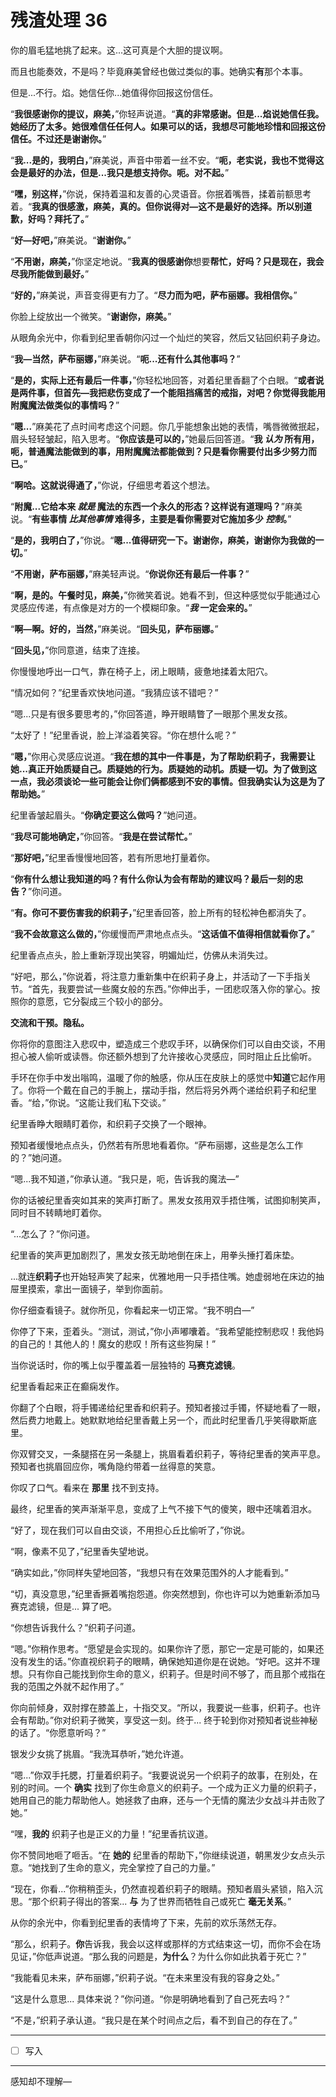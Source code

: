 # 残渣处理 36

你的眉毛猛地挑了起来。这...这可真是个大胆的提议啊。

而且也能奏效，不是吗？毕竟麻美曾经也做过类似的事。她确实**有**那个本事。

但是...不行。焰。她信任你...她值得你回报这份信任。

“**我很感谢你的提议，麻美，**”你轻声说道。“**真的非常感谢。但是...焰说她信任我。她经历了太多。她很难信任任何人。如果可以的话，我想尽可能地珍惜和回报这份信任。不过还是谢谢你。**”

“**我...是的，我明白，**”麻美说，声音中带着一丝不安。“**呃，老实说，我也不觉得这会是最好的办法，但是...我只是想支持你。呃。对不起。**”

“**嘿，别这样，**”你说，保持着温和友善的心灵语音。你抿着嘴唇，揉着前额思考着。“**我真的很感激，麻美，真的。但你说得对—这不是最好的选择。所以别道歉，好吗？拜托了。**”

“**好—好吧，**”麻美说。“**谢谢你。**”

“**不用谢，麻美，**”你坚定地说。“**我真的很感谢你**想要**帮忙，好吗？只是现在，我会尽我所能做到最好。**”

“**好的，**”麻美说，声音变得更有力了。“**尽力而为吧，萨布丽娜。我相信你。**”

你脸上绽放出一个微笑。“**谢谢你，麻美。**”

从眼角余光中，你看到纪里香朝你闪过一个灿烂的笑容，然后又钻回织莉子身边。

“**我—当然，萨布丽娜，**”麻美说。“**呃...还有什么其他事吗？**”

“**是的，实际上还有最后一件事，**”你轻松地回答，对着纪里香翻了个白眼。“**或者说是两件事，但首先—我把悲伤变成了一个能阻挡痛苦的戒指，对吧？你觉得我能用附魔魔法做类似的事情吗？**”

“**嗯...**”麻美花了点时间考虑这个问题。你几乎能想象出她的表情，嘴唇微微抿起，眉头轻轻皱起，陷入思考。“**你应该是可以的，**”她最后回答道。“**我 _认为_ 所有用，呃，普通魔法能做到的事，用附魔魔法都能做到？只是看你需要付出多少努力而已。**”

“**啊哈。这就说得通了，**”你说，仔细思考着这个想法。

“**附魔...它给本来 _就是_ 魔法的东西一个永久的形态？这样说有道理吗？**”麻美说。“**有些事情 _比其他事情_ 难得多，主要是看你需要对它施加多少 _控制_。**”

“**是的，我明白了，**”你说。“**嗯...值得研究一下。谢谢你，麻美，谢谢你为我做的一切。**”

“**不用谢，萨布丽娜，**”麻美轻声说。“**你说你还有最后一件事？**”

“**啊，是的。午餐时见，麻美，**”你微笑着说。她看不到，但这种感觉似乎能通过心灵感应传递，有点像是对方的一个模糊印象。“**_我_ 一定会来的。**”

“**啊—啊。好的，当然，**”麻美说。“**回头见，萨布丽娜。**”

“**回头见，**”你同意道，结束了连接。

你慢慢地呼出一口气，靠在椅子上，闭上眼睛，疲惫地揉着太阳穴。

“情况如何？”纪里香欢快地问道。“我猜应该不错吧？”

“嗯...只是有很多要思考的，”你回答道，睁开眼睛瞥了一眼那个黑发女孩。

“太好了！”纪里香说，脸上洋溢着笑容。“你在想什么呢？”

“**嗯，**”你用心灵感应说道。“**我在想的其中一件事是，为了帮助织莉子，我需要让她...真正开始质疑自己。质疑她的行为。质疑她的动机。质疑一切。为了做到这一点，我必须谈论一些可能会让你们俩都感到不安的事情。但我确实认为这是为了帮助她。**”

纪里香皱起眉头。“**你确定要这么做吗？**”她问道。

“**我尽可能地确定，**”你回答。“**我是在尝试帮忙。**”

“**那好吧，**”纪里香慢慢地回答，若有所思地打量着你。

“**你有什么想让我知道的吗？有什么你认为会有帮助的建议吗？最后一刻的忠告？**”你问道。

“**有。你可不要伤害我的织莉子，**”纪里香回答，脸上所有的轻松神色都消失了。

“**我不会故意这么做的，**”你缓慢而严肃地点点头。“**这话值不值得相信就看你了。**”

纪里香点点头，脸上重新浮现出笑容，明媚灿烂，仿佛从未消失过。

“好吧，那么，”你说着，将注意力重新集中在织莉子身上，并活动了一下手指关节。“首先，我要尝试一些魔女般的东西。”你伸出手，一团悲叹落入你的掌心。按照你的意愿，它分裂成三个较小的部分。

**交流和干预。隐私。**

你将你的意图注入悲叹中，塑造成三个悲叹手环，以确保你们可以自由交谈，不用担心被人偷听或读唇。你还额外想到了允许接收心灵感应，同时阻止丘比偷听。

手环在你手中发出嗡鸣，温暖了你的触感，你从压在皮肤上的感觉中**知道**它起作用了。你将一个戴在自己的手腕上，摆动手指，然后将另外两个递给织莉子和纪里香。“给，”你说。“这能让我们私下交谈。”

纪里香睁大眼睛盯着你，和织莉子交换了一个眼神。

预知者缓慢地点点头，仍然若有所思地看着你。“萨布丽娜，这些是怎么工作的？”她问道。

“嗯...我不知道，”你承认道。“我只是，呃，告诉我的魔法—”

你的话被纪里香突如其来的笑声打断了。黑发女孩用双手捂住嘴，试图抑制笑声，同时目不转睛地盯着你。

“...怎么了？”你问道。

纪里香的笑声更加剧烈了，黑发女孩无助地倒在床上，用拳头捶打着床垫。

...就连**织莉子**也开始轻声笑了起来，优雅地用一只手捂住嘴。她虚弱地在床边的抽屉里摸索，拿出一面镜子，举到你面前。

你仔细查看镜子。就你所见，你看起来一切正常。“我不明白—”

你停了下来，歪着头。“测试，测试，”你小声嘟囔着。“我希望能控制悲叹！我他妈的自己的！其他人的！魔女的悲叹！所有这些狗屎！”

当你说话时，你的嘴上似乎覆盖着一层独特的 **马赛克滤镜**。

纪里香看起来正在癫痫发作。

你翻了个白眼，将手镯递给纪里香和织莉子。预知者接过手镯，怀疑地看了一眼，然后费力地戴上。她默默地给纪里香戴上另一个，而此时纪里香几乎笑得歇斯底里。

你双臂交叉，一条腿搭在另一条腿上，挑眉看着织莉子，等待纪里香的笑声平息。预知者也挑眉回应你，嘴角隐约带着一丝得意的笑意。

你叹了口气。看来在 **那里** 找不到支持。

最终，纪里香的笑声渐渐平息，变成了上气不接下气的傻笑，眼中还噙着泪水。

“好了，现在我们可以自由交谈，不用担心丘比偷听了，”你说。

“啊，像素不见了，”纪里香失望地说。

“确实如此，”你同样失望地回答，“我想只有在效果范围外的人才能看到。”

“切，真没意思，”纪里香撅着嘴抱怨道。你突然想到，你也许可以为她重新添加马赛克滤镜，但是... 算了吧。

“你想告诉我什么？”织莉子问道。

“嗯。”你稍作思考。“愿望是会实现的。如果你许了愿，那它一定是可能的，如果还没有发生的话。”你直视织莉子的眼睛，确保她知道你是在说她。“好吧。这并不理想。只有你自己能找到你生命的意义，织莉子。但是时间不够了，而且那个戒指在我的范围之外就不起作用了。”

你向前倾身，双肘撑在膝盖上，十指交叉。“所以，我要说一些事，织莉子。也许会有帮助。”你对织莉子微笑，享受这一刻。终于... 终于轮到你对预知者说些神秘的话了。“你愿意听吗？”

银发少女挑了挑眉。“我洗耳恭听，”她允许道。

“嗯...”你双手托腮，打量着织莉子。“我要说说另一个织莉子的故事，在别处，在别的时间。一个 **确实** 找到了你生命意义的织莉子。一个成为正义力量的织莉子，她用自己的能力帮助他人。她拯救了由麻，还与一个无情的魔法少女战斗并击败了她。”

“嘿，**我的** 织莉子也是正义的力量！”纪里香抗议道。

你不赞同地咂了咂舌。“在 **她的** 纪里香的帮助下，”你继续说道，朝黑发少女点头示意。“她找到了生命的意义，完全掌控了自己的力量。”

“现在，你看...”你稍稍歪头，仍然直视着织莉子的眼睛。预知者眉头紧锁，陷入沉思。“那个织莉子得出的答案... **与** 为了世界而牺牲自己或死亡 **毫无关系**。”

从你的余光中，你看到纪里香的表情垮了下来，先前的欢乐荡然无存。

“那么，织莉子。**你**告诉我，我会以这样或那样的方式结束这一切，而你不会在场见证，”你低声说道。“那么我的问题是，**为什么**？为什么你如此执着于死亡？”

“我能看见未来，萨布丽娜，”织莉子说。“在未来里没有我的容身之处。”

“这是什么意思... 具体来说？”你问道。“你是明确地看到了自己死去吗？”

“不是，”织莉子承认道。“我只是在某个时间点之后，看不到自己的存在了。”

---

- [ ] 写入

---

感知却不理解—
